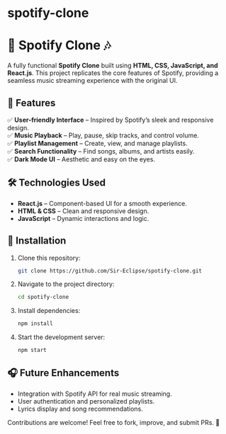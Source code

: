 # spotify-clone
 
# 🎵 Spotify Clone 🎶  

A fully functional **Spotify Clone** built using **HTML, CSS, JavaScript, and React.js**. This project replicates the core features of Spotify, providing a seamless music streaming experience with the original UI.  

## 🚀 Features  
✅ **User-friendly Interface** – Inspired by Spotify’s sleek and responsive design.  
✅ **Music Playback** – Play, pause, skip tracks, and control volume.  
✅ **Playlist Management** – Create, view, and manage playlists.  
✅ **Search Functionality** – Find songs, albums, and artists easily.  
✅ **Dark Mode UI** – Aesthetic and easy on the eyes.  

## 🛠️ Technologies Used  
- **React.js** – Component-based UI for a smooth experience.  
- **HTML & CSS** – Clean and responsive design.  
- **JavaScript** – Dynamic interactions and logic.  

## 📌 Installation  
1. Clone this repository:  
   ```bash
   git clone https://github.com/Sir-Eclipse/spotify-clone.git
   ```  
2. Navigate to the project directory:  
   ```bash
   cd spotify-clone
   ```  
3. Install dependencies:  
   ```bash
   npm install
   ```  
4. Start the development server:  
   ```bash
   npm start
   ```  

## 🎧 Future Enhancements  
- Integration with Spotify API for real music streaming.  
- User authentication and personalized playlists.  
- Lyrics display and song recommendations.  

Contributions are welcome! Feel free to fork, improve, and submit PRs. 🚀
